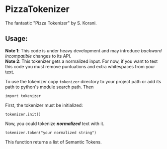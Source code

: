 # PizzaTokenizer

The fantastic "Pizza Tokenizer" by S. Korani.

## Usage:

**Note 1**: This code is under heavy development and may introduce *backward incompatible* changes to its API.  
**Note 2**: This tokenizer gets a normalized input. For now, if you want to test
this code you must remove puntuations and extra whitespaces from your text.

To use the tokenizer copy `tokenizer` directory to your project path or add
its path to python's module search path. Then

    import tokenizer

First, the tokenizer must be initialized:

    tokenizer.init()

Now, you could tokenize ***normalized*** text with it.

    tokenizer.token("your normalized string")

This function returns a list of Semantic Tokens.

